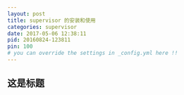 ```yaml
---
layout: post
title: supervisor 的安装和使用
categories: supervisor
date: 2017-05-06 12:38:11
pid: 20160824-123811
pin: 100
# you can override the settings in _config.yml here !!
---
```


## 这是标题
